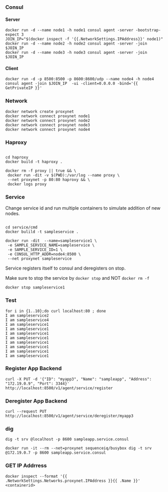 ### Consul 

#### Server

```
docker run -d --name node1 -h node1 consul agent -server -bootstrap-expect 3
JOIN_IP="$(docker inspect -f '{{.NetworkSettings.IPAddress}}' node1)"
docker run -d --name node2 -h node2 consul agent -server -join $JOIN_IP
docker run -d --name node3 -h node3 consul agent -server -join $JOIN_IP
```

#### Client
```
docker run -d -p 8500:8500 -p 8600:8600/udp --name node4 -h node4 consul agent -join $JOIN_IP  -ui -client=0.0.0.0 -bind='{{ GetPrivateIP }}'
```


### Network

```
docker network create proxynet
docker network connect proxynet node1
docker network connect proxynet node2
docker network connect proxynet node3
docker network connect proxynet node4
```


### Haproxy

```

cd haproxy 
docker build -t haproxy .

docker rm -f proxy || true && \
 docker run -dit -v $(PWD):/var/log --name proxy \
 --net proxynet -p 80:80 haproxy && \
 docker logs proxy
```


### Service

Change service id and run multiple containers to simulate addition of new nodes.

```

cd service/cmd
docker bulild -t sampleservice .

docker run -dit  --name=sampleservice1 \
 -e SAMPLE_SERVICE_NAME=sampleservice \
 -e SAMPLE_SERVICE_ID=1 \
 -e CONSUL_HTTP_ADDR=node4:8500 \
 --net proxynet sampleservice

```

Service registers itself to consul and deregisters on stop.

Make sure to stop the service by `docker stop` and NOT `docker rm -f`

```
docker stop sampleservice1
```



### Test

```
for i in {1..10};do curl localhost:80 ; done
I am sampleservice2
I am sampleservice4
I am sampleservice1
I am sampleservice1
I am sampleservice1
I am sampleservice1
I am sampleservice1
I am sampleservice1
I am sampleservice1
I am sampleservice1
```


### Register App Backend
```
curl -X PUT -d '{"ID": "myapp3", "Name": "sampleapp", "Address": "172.19.0.9", "Port": 3344}' http://localhost:8500/v1/agent/service/register
```

### Deregister App Backend

```
curl --request PUT http://localhost:8500/v1/agent/service/deregister/myapp3
```

### dig

```
dig -t srv @localhost -p 8600 sampleapp.service.consul

docker run -it --rm --net=proxynet sequenceiq/busybox dig -t srv @172.19.0.7 -p 8600 sampleapp.service.consul
```


### GET IP Addrress

```
docker inspect --format '{{ .NetworkSettings.Networks.proxynet.IPAddress }}{{ .Name }}' <containerid>
```

